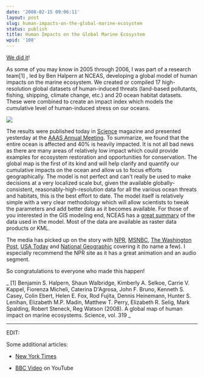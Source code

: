 ```yaml
---
date: '2008-02-15 09:06:11'
layout: post
slug: human-impacts-on-the-global-marine-ecosystem
status: publish
title: Human Impacts on the Global Marine Ecosystem
wpid: '108'
---
```


[We did it](http://sciencenow.sciencemag.org/cgi/content/full/2008/214/2)!

As some of you may know in 2005 through 2006,  I was part of a research team[1] , led by Ben Halpern at NCEAS, developing a global model of human impacts on the marine ecosystem. We created or compiled 17 high-resolution global datasets of human-induced threats (land-based pollutants, fishing, shipping, climate change, etc.) and 20 ocean habitat datasets. These were combined to create an impact index which models the cumulative level of human-induced stress on our oceans. 

[![](/img/map_400.jpg)](http://ebm.nceas.ucsb.edu/GlobalMarine/models/model/jpg/model_high_res.jpg)

The results were published today in [Science]( http://www.sciencemag.org/cgi/content/abstract/319/5865/948) magazine and presented yesterday at the [AAAS Annual Meeting](http://news.aaas.org/releases/2008_ann_mtg/scientists-track-human-footpri.html). To summarize, we found that the entire ocean is affected and 40% is heavily impacted. It is not all bad news as there are many areas of relatively low impact which could provide examples for ecosystem restoration and opportunities for conservation. The global map is the first of its kind and will help clarify and quantify our cumulative impacts on the ocean and allow us to focus efforts geographically. The model is not perfect and can't really be used to make decisions at a very localized scale but, given the available globally-consistent, reasonably-high-resolution data for all the various ocean threats and habitats, this is the best effort to date. The model itself is relatively simple with a very clear methodology which will allow scientists to tweak the parameters and add better data as it becomes available. For those of you interested in the GIS modeling end, NCEAS has a [great summary](http://www.nceas.ucsb.edu/GlobalMarine) of the data used in the model. Most of the data are available as raster data products or KML.

The media has picked up on the story with [NPR](http://www.npr.org/templates/story/story.php?storyId=19059595), [MSNBC](http://www.msnbc.msn.com/id/23155918/), [The Washington Post](http://www.washingtonpost.com/wp-dyn/content/article/2008/02/14/AR2008021401992.html?hpid=topnews), [USA Today](http://www.usatoday.com/tech/science/environment/2008-02-14-oceans-human-activity_N.htm) and [National Geographic](http://news.nationalgeographic.com/news/2008/02/080214-oceans.html) covering it (to name a few). I especially recommend the NPR site as it has a great animation and an audio segment. 

So congratulations to everyone who made this happen! 

_ [1] Benjamin S. Halpern, Shaun Walbridge, Kimberly A. Selkoe, Carrie V. Kappel, Fiorenza Micheli, Caterina D'Agrosa, John F. Bruno, Kenneth S. Casey, Colin Ebert, Helen E. Fox, Rod Fujita, Dennis Heinemann, Hunter S. Lenihan, Elizabeth M.P. Madin, Matthew T. Perry, Elizabeth R. Selig, Mark Spalding, Robert Steneck, Reg Watson (2008). A global map of human impact on marine ecosystems. Science, vol. 319 _




* * *



EDIT:

Some additional articles:




  * [New York Times](http://www.nytimes.com/interactive/2008/02/25/science/earth/20080225_COAST_GRAPHIC.html)


  * [BBC Video](http://youtube.com/watch?v=0qh49Da5A5M) on YouTube 


